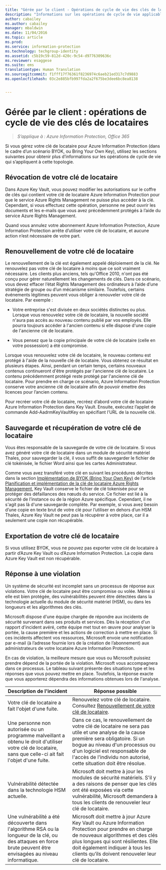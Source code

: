```yaml
---
title: "Gérée par le client - Opérations de cycle de vie des clés de locataires | Azure Information Protection"
description: "Informations sur les opérations de cycle de vie applicables si vous gérez votre clé de locataire pour Azure Information Protection (dans le cadre d’un scénario BYOK, ou Bring Your Own Key)."
author: cabailey
ms.author: cabailey
manager: mbaldwin
ms.date: 11/04/2016
ms.topic: article
ms.prod: 
ms.service: information-protection
ms.technology: techgroup-identity
ms.assetid: c5b19c59-812d-420c-9c54-d9776309636c
ms.reviewer: esaggese
ms.suite: ems
translationtype: Human Translation
ms.sourcegitcommit: f1fff17f76361f8236974c6aeb21ed317c7d9883
ms.openlocfilehash: 03c2e885bfb997fda2a2f675be3dee6bc8ea8138


---
```



# <a name="customermanaged-tenant-key-lifecycle-operations"></a>Gérée par le client : opérations de cycle de vie des clés de locataires

>*S’applique à : Azure Information Protection, Office 365*

Si vous gérez votre clé de locataire pour Azure Information Protection (dans le cadre d’un scénario BYOK, ou Bring Your Own Key), utilisez les sections suivantes pour obtenir plus d’informations sur les opérations de cycle de vie qui s’appliquent à cette topologie.

## <a name="revoke-your-tenant-key"></a>Révocation de votre clé de locataire
Dans Azure Key Vault, vous pouvez modifier les autorisations sur le coffre de clés qui contient votre clé de locataire Azure Information Protection pour que le service Azure Rights Management ne puisse plus accéder à la clé. Cependant, si vous effectuez cette opération, personne ne peut ouvrir les documents et les e-mails que vous avez précédemment protégés à l’aide du service Azure Rights Management.

Quand vous annulez votre abonnement Azure Information Protection, Azure Information Protection arrête d’utiliser votre clé de locataire, et aucune action n’est nécessaire de votre part.


## <a name="rekey-your-tenant-key"></a>Renouvellement de votre clé de locataire
Le renouvellement de la clé est également appelé déploiement de la clé. Ne renouvelez pas votre clé de locataire à moins que ce soit vraiment nécessaire. Les clients plus anciens, tels qu'Office 2010, n'ont pas été conçu pour gérer naturellement les changements de clés. Dans ce scénario, vous devez effacer l’état Rights Management des ordinateurs à l’aide d’une stratégie de groupe ou d’un mécanisme similaire. Toutefois, certains événements légitimes peuvent vous obliger à renouveler votre clé de locataire. Par exemple :

-   Votre entreprise s'est divisée en deux sociétés distinctes ou plus. Lorsque vous renouvelez votre clé de locataire, la nouvelle société n'aura pas accès au nouveau contenu publié par vos employés. Elle pourra toujours accéder à l'ancien contenu si elle dispose d'une copie de l'ancienne clé de locataire.

-   Vous pensez que la copie principale de votre clé de locataire (celle en votre possession) a été compromise.

Lorsque vous renouvelez votre clé de locataire, le nouveau contenu est protégé à l'aide de la nouvelle clé de locataire. Vous obtenez ce résultat en plusieurs étapes. Ainsi, pendant un certain temps, certains nouveaux contenus continueront d'être protégés par l'ancienne clé de locataire. Le contenu précédemment protégé reste protégé par l'ancienne clé de locataire. Pour prendre en charge ce scénario, Azure Information Protection conserve votre ancienne clé de locataire afin de pouvoir émettre des licences pour l’ancien contenu.

Pour recréer votre clé de locataire, recréez d’abord votre clé de locataire Azure Information Protection dans Key Vault. Ensuite, exécutez l’applet de commande Add-AadrmKeyVaultKey en spécifiant l’URL de la nouvelle clé.

## <a name="backup-and-recover-your-tenant-key"></a>Sauvegarde et récupération de votre clé de locataire
Vous êtes responsable de la sauvegarde de votre clé de locataire. Si vous avez généré votre clé de locataire dans un module de sécurité matériel Thales, pour sauvegarder la clé, il vous suffit de sauvegarder le fichier de clé tokénisée, le fichier Word ainsi que les cartes Administrateur.

Comme vous avez transféré votre clé en suivant les procédures décrites dans la section [Implémentation de BYOK (Bring Your Own Key)](../plan-design/plan-implement-tenant-key.md#implementing-your-azure-information-protection-tenant-key) de l’article [Planification et implémentation de la clé de locataire Azure Rights Management](../plan-design/plan-implement-tenant-key.md), Key Vault conserve le fichier de clé tokenisée pour se protéger des défaillances des nœuds du service. Ce fichier est lié à la sécurité de l’instance ou de la région Azure spécifique. Cependant, il ne s'agit pas là d'une sauvegarde complète. Par exemple, si vous avez besoin d’une copie en texte brut de votre clé pour l’utiliser en dehors d’un HSM Thales, Azure Key Vault ne peut pas la récupérer à votre place, car il a seulement une copie non récupérable.

## <a name="export-your-tenant-key"></a>Exportation de votre clé de locataire
Si vous utilisez BYOK, vous ne pouvez pas exporter votre clé de locataire à partir d’Azure Key Vault ou d’Azure Information Protection. La copie dans Azure Key Vault est non récupérable. 

## <a name="respond-to-a-breach"></a>Réponse à une violation
Un système de sécurité est incomplet sans un processus de réponse aux violations. Votre clé de locataire peut être compromise ou volée. Même si elle est bien protégée, des vulnérabilités peuvent être détectées dans la technologie actuelle du module de sécurité matériel (HSM), ou dans les longueurs et les algorithmes des clés.

Microsoft dispose d'une équipe chargée de répondre aux incidents de sécurité survenant dans ses produits et services. Dès la réception d'un rapport d'incident avéré, cette équipe met tout en œuvre pour analyser la portée, la cause première et les actions de correction à mettre en place. Si ces incidents affectent vos ressources, Microsoft envoie une notification par e-mail (à l’adresse fournie lors de la création de l’abonnement) aux administrateurs de votre locataire Azure Information Protection.

En cas de violation, la meilleure mesure que vous ou Microsoft puissiez prendre dépend de la portée de la violation. Microsoft vous accompagnera dans ce processus. Le tableau suivant présente des situations type et les réponses que vous pouvez mettre en place. Toutefois, la réponse exacte que vous apporterez dépendra des informations obtenues lors de l'analyse.

|Description de l'incident|Réponse possible|
|------------------------|-------------------|
|Votre clé de locataire a fait l'objet d'une fuite.|Renouvelez votre clé de locataire. Consultez [Renouvellement de votre clé de locataire](#re-key-your-tenant-key).|
|Une personne non autorisée ou un programme malveillant a obtenu le droit d'utiliser votre clé de locataire, sans que celle-ci ait fait l'objet d'une fuite.|Dans ce cas, le renouvellement de votre clé de locataire ne sera pas utile et une analyse de la cause première sera obligatoire. Si un bogue au niveau d'un processus ou d'un logiciel est responsable de l'accès de l'individu non autorisé, cette situation doit être résolue.|
|Vulnérabilité détectée dans la technologie HSM actuelle.|Microsoft doit mettre à jour les modules de sécurité matériels. S'il y a des raisons de penser que les clés ont été exposées via cette vulnérabilité, Microsoft demandera à tous les clients de renouveler leur clé de locataire.|
|Une vulnérabilité a été découverte dans l'algorithme RSA ou la longueur de la clé, ou des attaques en force brute peuvent être envisagées au niveau informatique.|Microsoft doit mettre à jour Azure Key Vault ou Azure Information Protection pour prendre en charge de nouveaux algorithmes et des clés plus longues qui sont résilientes. Elle doit également indiquer à tous les clients qu’ils doivent renouveler leur clé de locataire.|





<!--HONumber=Nov16_HO1-->


